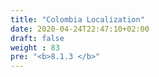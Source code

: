 ```yaml
---
title: "Colombia Localization"
date: 2020-04-24T22:47:10+02:00
draft: false
weight : 83
pre: "<b>8.1.3 </b>"
---
```



